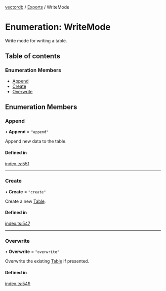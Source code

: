 [vectordb](../README.md) / [Exports](../modules.md) / WriteMode

# Enumeration: WriteMode

Write mode for writing a table.

## Table of contents

### Enumeration Members

- [Append](WriteMode.md#append)
- [Create](WriteMode.md#create)
- [Overwrite](WriteMode.md#overwrite)

## Enumeration Members

### Append

• **Append** = ``"append"``

Append new data to the table.

#### Defined in

[index.ts:551](https://github.com/lancedb/lancedb/blob/270aedc/node/src/index.ts#L551)

___

### Create

• **Create** = ``"create"``

Create a new [Table](../interfaces/Table.md).

#### Defined in

[index.ts:547](https://github.com/lancedb/lancedb/blob/270aedc/node/src/index.ts#L547)

___

### Overwrite

• **Overwrite** = ``"overwrite"``

Overwrite the existing [Table](../interfaces/Table.md) if presented.

#### Defined in

[index.ts:549](https://github.com/lancedb/lancedb/blob/270aedc/node/src/index.ts#L549)
